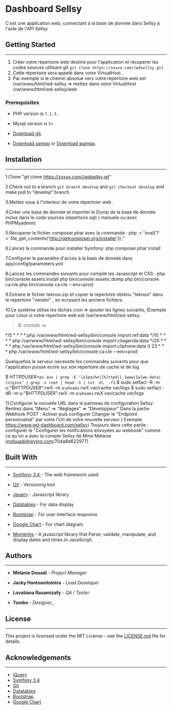 Dashboard Sellsy
======
C'est une application web, connectant à la base de donnée dans Sellsy à l'aide de l'API Sellsy

## Getting Started
---------------

1. Créer votre répertoire web destiné pour l'application  et récuperer les codes sources utilisant git `git clone https://xxxxx.com//wdsellsy.git`
2. Cette répertoire sera  appelé dans votre VirtualHost .
3. Par exemple si le chemin absolue vers votre répertoire web est /var/www/html/wd-sellsy =>  mettez dans votre VirtualHost /var/www/html/wd-sellsy/web

### Prerequisites

- PHP version is `7.1.3`.

- Mysql version is `5+`.

- [Download git](https://git-scm.com/downloads).

- [Download xampp](https://www.apachefriends.org/download.html) or [Download wampp](http://www.wampserver.com/en/).

## Installation
---------------

1.Clone "git clone https://xxxxx.com//wdsellsy.git"

2.Check out to a branch `git branch develop`  and `git checkout develop` and make pull to "develop" branch

3.Mettez vous à l'interieur de votre répertoier web .

4.Créer une base de donnée et importer le Dump de la base de donnée inclus dans le code sources (répertoire sql) ( manuele ou avec PHPMyadmin)

5.Récuperer le fichier composer.phar avec la commande : php -r "eval('?>'.file_get_contents('http://getcomposer.org/installer'));"

6.Lancez la commande pour installer Symfony: php composer.phar  install

7.Configurer le paramètre d'accès à la base de donnée dans app/config/parameters.yml

8.Lancez les commandes suivants pour compilé les Javascript et CSS : 
	php bin/console assets:install
	php bin/console assetic:dump
	php bin/console ca:cle 
	php bin/console ca:cle --env=prod
	
9.Extraire le fichier teknoo.zip et copier le repertoire obtenu "teknoo" dans le repertoire "vendor" , en ecrasant les anciens fichiers.

10.Le système utilise les tâches cron => ajouter les lignes suivants, (Exemple  pour Linux si votre repertoire web est /var/www/html/wd-sellsy:

> $: crontab -e

*/5  * * * * php /var/www/html/wd-sellsy/bin/console import:ref:data
*/10 * * * * php /var/www/html/wd-sellsy/bin/console import:cliagenda:data
*/20 * * * * php /var/www/html/wd-sellsy/bin/console import:cliphone:data
0 23 * * * php /var/www/html/wd-sellsy/bin/console ca:cle --env=prod

Quelquefois le serveur necessite les commandes suivants pour que l'application puisse ecrire sur son répertoire de cache et de log

$ HTTPDUSER=`ps aux | grep -E '[a]pache|[h]ttpd|[_]www|[w]ww-data|[n]ginx' | grep -v root | head -1 | cut -d\  -f1`
$ sudo setfacl -R -m u:"$HTTPDUSER":rwX -m u:`whoami`:rwX var/cache var/logs
$ sudo setfacl -dR -m u:"$HTTPDUSER":rwX -m u:`whoami`:rwX var/cache var/logs

11.Configurer la nouvelle URL dans le panneau de configuration Sellsy:
	Rentrez dans "Menu" => "Réglages" => "Développeur"
	Dans la partie Webhook POST : Activer puis configurer 
	Changer le "Endpoint personnalisé" par votre l'Url de votre nouvelle serveur ( Exemple https://www.wd-dashboard.com/sellsy)
	Toujours dans cette partie : configurer le "Configurer les notifications envoyées au webhook" comme ce qu'on a avec le compte Sellsy de Mme Mélanie (mdouadi@wylog.com/704a8d622977)
	

  

## Built With
---------------

-  [Symfony 3.4 ](https://symfony.com/) - The web framework used

-  [Git](https://git-scm.com/) - Versioning tool

-  [Jquery](https://jquery.com/) - Javascript library

-  [Datatables](https://datatables.net/) - For data display

-  [Bootstrap](https://getbootstrap.com/docs/3.3/) - For user interface resposive

-  [Google Chart](https://developers.google.com/chart/) - For chart diagram

-  [Momentjs](https://momentjs.com/) - A javascript library that Parse, validate, manipulate, and display dates and times in JavaScript.

  

## Authors
---------------

-  **Mélanie Douadi** - _Project Manager_

-  **Jacky Hantsanitolotra** - _Lead Developer_

-  **Lovatiana Rasamizafy** - _QA / Tester_

-  **Tombo** - _Designer__

## License
---
This project is licensed under the MIT License - see the [LICENSE.md](LICENSE.md) file for details.

## Acknowledgements
---------------

- [jQuery](https://jquery.com/)
- [Symfony 3.4 ](https://symfony.com/) 
- [Git](https://git-scm.com/)
- [Datatables](https://datatables.net/)
- [Bootstrap](https://getbootstrap.com/docs/3.3/)
- [Google Chart](https://developers.google.com/chart/) 

